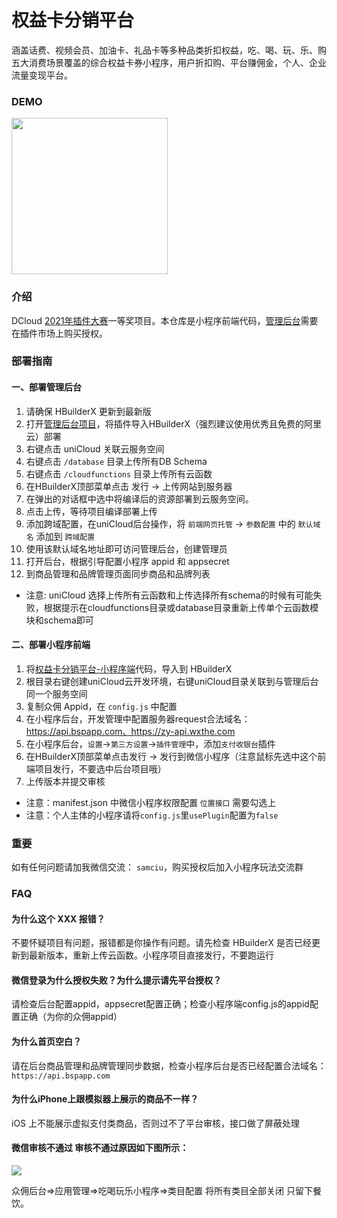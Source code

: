 # 权益卡分销平台

涵盖话费、视频会员、加油卡、礼品卡等多种品类折扣权益，吃、喝、玩、乐、购五大消费场景覆盖的综合权益卡券小程序，用户折扣购、平台赚佣金，个人、企业流量变现平台。

### DEMO

<img src="https://vkceyugu.cdn.bspapp.com/VKCEYUGU-cf26384b-87c0-45b4-a7e2-8a03c1243555/1df50047-7a62-44d2-ae71-63b49888120c.jpeg" width="250" />

### 介绍

DCloud [2021年插件大赛](https://mp.weixin.qq.com/s/LWYTbEuMV-ixcrwSD6BMmw)一等奖项目。本仓库是小程序前端代码，[管理后台](https://ext.dcloud.net.cn/plugin?id=5196)需要在插件市场上购买授权。

### 部署指南

#### 一、部署管理后台
1. 请确保 HBuilderX 更新到最新版
2. 打开[管理后台项目](https://ext.dcloud.net.cn/plugin?id=5196)，将插件导入HBuilderX（强烈建议使用优秀且免费的阿里云）部署
3. 右键点击 uniCloud 关联云服务空间
4. 右键点击 `/database` 目录上传所有DB Schema
5. 右键点击 `/cloudfunctions` 目录上传所有云函数
5. 在HBuilderX顶部菜单点击 发行 -> 上传网站到服务器
6. 在弹出的对话框中选中将编译后的资源部署到云服务空间。
7. 点击上传，等待项目编译部署上传
8. 添加跨域配置，在uniCloud后台操作，将 `前端网页托管` -> `参数配置` 中的 `默认域名` 添加到 `跨域配置`
9. 使用该默认域名地址即可访问管理后台，创建管理员
10. 打开后台，根据引导配置小程序 appid 和 appsecret
11. 到商品管理和品牌管理页面同步商品和品牌列表

- 注意: uniCloud 选择上传所有云函数和上传选择所有schema的时候有可能失败，根据提示在cloudfunctions目录或database目录重新上传单个云函数模块和schema即可

#### 二、部署小程序前端
1. 将[权益卡分销平台-小程序端](https://ext.dcloud.net.cn/plugin?id=5197)代码，导入到 HBuilderX
2. 根目录右键创建uniCloud云开发环境，右键uniCloud目录关联到与管理后台同一个服务空间
3. 复制众佣 Appid，在 `config.js` 中配置
4. 在小程序后台，开发管理中配置服务器request合法域名：https://api.bspapp.com、https://zy-api.wxthe.com
5. 在小程序后台，`设置`->`第三方设置`->`插件管理`中，添加`支付收银台`插件
6. 在HBuilderX顶部菜单点击发行 -> 发行到微信小程序（注意鼠标先选中这个前端项目发行，不要选中后台项目哦）
7. 上传版本并提交审核

- 注意：manifest.json 中微信小程序权限配置 `位置接口` 需要勾选上
- 注意：个人主体的小程序请将`config.js`里`usePlugin`配置为`false`

### 重要
如有任何问题请加我微信交流： `samciu`，购买授权后加入小程序玩法交流群

### FAQ

#### 为什么这个 XXX 报错？

不要怀疑项目有问题，报错都是你操作有问题。请先检查 HBuilderX 是否已经更新到最新版本，重新上传云函数。小程序项目直接发行，不要跑运行

#### 微信登录为什么授权失败？为什么提示请先平台授权？

请检查后台配置appid，appsecret配置正确；检查小程序端config.js的appid配置正确（为你的众佣appid）

#### 为什么首页空白？

请在后台商品管理和品牌管理同步数据，检查小程序后台是否已经配置合法域名： `https://api.bspapp.com`

#### 为什么iPhone上跟模拟器上展示的商品不一样？

iOS 上不能展示虚拟支付类商品，否则过不了平台审核，接口做了屏蔽处理

#### 微信审核不通过 审核不通过原因如下图所示：

<img src="https://vkceyugu.cdn.bspapp.com/VKCEYUGU-38bad291-5aad-4157-9cbe-615aac906e6a/a2677a70-f1a9-4809-ae2f-40c780bb4aea.png"  />

众佣后台=>应用管理=>吃喝玩乐小程序=>类目配置 将所有类目全部关闭 只留下餐饮。

